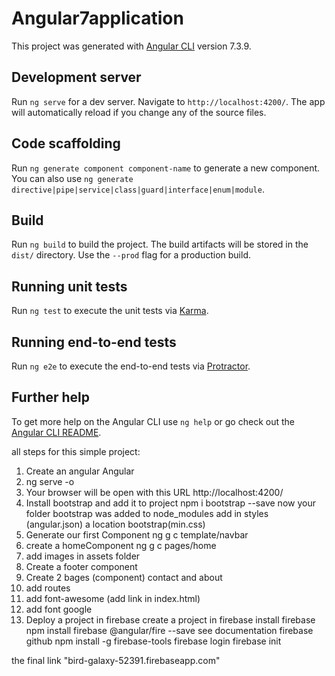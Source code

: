 # Angular7application

This project was generated with [Angular CLI](https://github.com/angular/angular-cli) version 7.3.9.

## Development server

Run `ng serve` for a dev server. Navigate to `http://localhost:4200/`. The app will automatically reload if you change any of the source files.

## Code scaffolding

Run `ng generate component component-name` to generate a new component. You can also use `ng generate directive|pipe|service|class|guard|interface|enum|module`.

## Build

Run `ng build` to build the project. The build artifacts will be stored in the `dist/` directory. Use the `--prod` flag for a production build.

## Running unit tests

Run `ng test` to execute the unit tests via [Karma](https://karma-runner.github.io).

## Running end-to-end tests

Run `ng e2e` to execute the end-to-end tests via [Protractor](http://www.protractortest.org/).

## Further help

To get more help on the Angular CLI use `ng help` or go check out the [Angular CLI README](https://github.com/angular/angular-cli/blob/master/README.md).

all steps for this simple project:

1. Create an angular Angular
2. ng serve -o 
3. Your browser will be open with this URL http://localhost:4200/
4. Install bootstrap and add it to project
		npm i bootstrap --save
		now your folder bootstrap was added to node_modules
		add in styles (angular.json) a location bootstrap(min.css)
5. Generate our first Component
		ng g c template/navbar
6. create a homeComponent
		ng g c pages/home
7. add images in assets folder
8. Create a footer component
9. Create 2 bages (component) contact and about
10. add routes
11. add font-awesome (add link in index.html)
12. add font google
13. Deploy a project in firebase
		create a project in firebase
		install firebase
			npm install firebase @angular/fire --save
		see documentation firebase github
		npm install -g firebase-tools
		firebase login
		firebase init

the final link "bird-galaxy-52391.firebaseapp.com"
		
